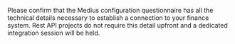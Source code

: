 Please confirm that the Medius configuration questionnaire has all the technical details necessary to establish a connection to your finance system. Rest API projects do not require this detail upfront and a dedicated integration session will be held. 


